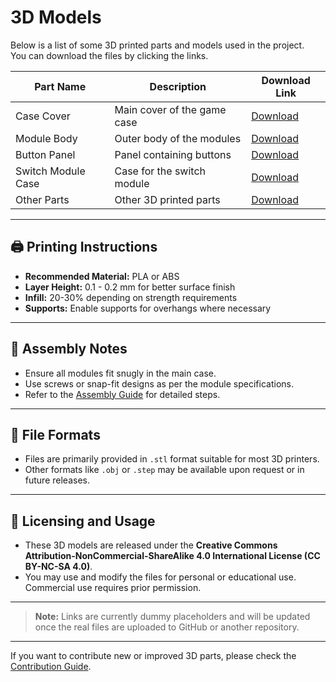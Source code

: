 # 3D Models

Below is a list of some 3D printed parts and models used in the project.  
You can download the files by clicking the links.

| Part Name          | Description                  | Download Link                              |
|--------------------|------------------------------|-------------------------------------------|
| Case Cover         | Main cover of the game case  | [Download](https://dummy-link.com/case.stl)   |
| Module Body        | Outer body of the modules    | [Download](https://dummy-link.com/module.stl) |
| Button Panel       | Panel containing buttons     | [Download](https://dummy-link.com/button.stl) |
| Switch Module Case | Case for the switch module   | [Download](https://dummy-link.com/switch.stl) |
| Other Parts        | Other 3D printed parts       | [Download](https://dummy-link.com/other.stl)  |

---

## 🖨️ Printing Instructions

- **Recommended Material:** PLA or ABS  
- **Layer Height:** 0.1 - 0.2 mm for better surface finish  
- **Infill:** 20-30% depending on strength requirements  
- **Supports:** Enable supports for overhangs where necessary  

---

## 🧩 Assembly Notes

- Ensure all modules fit snugly in the main case.  
- Use screws or snap-fit designs as per the module specifications.  
- Refer to the [Assembly Guide](sales/outer-case.md) for detailed steps.  

---

## 📁 File Formats

- Files are primarily provided in `.stl` format suitable for most 3D printers.  
- Other formats like `.obj` or `.step` may be available upon request or in future releases.  

---

## 📜 Licensing and Usage

- These 3D models are released under the **Creative Commons Attribution-NonCommercial-ShareAlike 4.0 International License (CC BY-NC-SA 4.0)**.  
- You may use and modify the files for personal or educational use. Commercial use requires prior permission.  

---

> **Note:** Links are currently dummy placeholders and will be updated once the real files are uploaded to GitHub or another repository.

---

If you want to contribute new or improved 3D parts, please check the [Contribution Guide](contributing.md).

